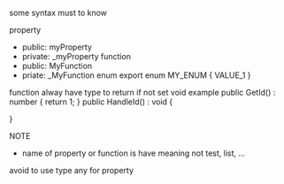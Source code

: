 some syntax must to know

property
-   public: myProperty
-   private: _myProperty
function
-   public: MyFunction
-   priate: _MyFunction
enum
export enum MY_ENUM {
    VALUE_1
}

function alway have type to return if not set void
example
public GetId() : number {
    return 1;
}
public HandleId() : void {

}

NOTE
-   name of property or function is have meaning not test, list, ...

avoid to use type any for property